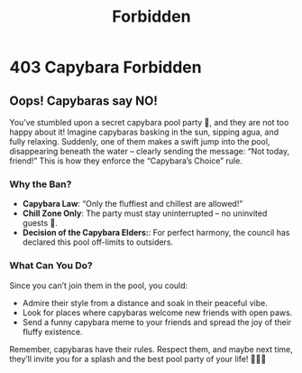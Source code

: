 ﻿---
category: 4xx
code: 403
cover: https://firebasestorage.googleapis.com/v0/b/capy-http.appspot.com/o/Capy-403-750x600.webp?alt=media
thumbnail: https://firebasestorage.googleapis.com/v0/b/capy-http.appspot.com/o/Capy-403-250x200.webp?alt=media
coverAlt: Forbidden
description: Forbidden
tags:
- 4xx
title: Forbidden
---


# 403 Capybara Forbidden

## Oops! Capybaras say NO!

You’ve stumbled upon a secret capybara pool party 🎉, and they are not too happy about it! Imagine capybaras basking in the sun, sipping agua, and fully relaxing. Suddenly, one of them makes a swift jump into the pool, disappearing beneath the water – clearly sending the message: “Not today, friend!” This is how they enforce the “Capybara’s Choice” rule.


### Why the Ban?

- **Capybara Law**: “Only the fluffiest and chillest are allowed!”
- **Chill Zone Only**: The party must stay uninterrupted – no uninvited guests 🚫.
- **Decision of the Capybara Elders:**: For perfect harmony, the council has declared this pool off-limits to outsiders.

### What Can You Do?

Since you can’t join them in the pool, you could:
- Admire their style from a distance and soak in their peaceful vibe.
- Look for places where capybaras welcome new friends with open paws.
- Send a funny capybara meme to your friends and spread the joy of their fluffy existence.


Remember, capybaras have their rules. Respect them, and maybe next time, they’ll invite you for a splash and the best pool party of your life! 🦦🎉🌊
